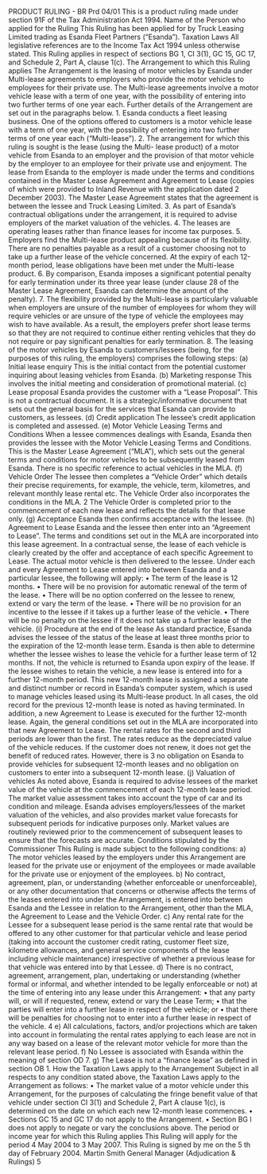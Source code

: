 PRODUCT RULING - BR Prd 04/01 This is a product ruling made under section 91F of the Tax Administration Act 1994. Name of the Person who applied for the Ruling This Ruling has been applied for by Truck Leasing Limited trading as Esanda Fleet Partners (“Esanda”). Taxation Laws All legislative references are to the Income Tax Act 1994 unless otherwise stated. This Ruling applies in respect of sections BG 1, CI 3(1), GC 15, GC 17, and Schedule 2, Part A, clause 1(c). The Arrangement to which this Ruling applies The Arrangement is the leasing of motor vehicles by Esanda under Multi-lease agreements to employers who provide the motor vehicles to employees for their private use. The Multi-lease agreements involve a motor vehicle lease with a term of one year, with the possibility of entering into two further terms of one year each. Further details of the Arrangement are set out in the paragraphs below. 1. Esanda conducts a fleet leasing business. One of the options offered to customers is a motor vehicle lease with a term of one year, with the possibility of entering into two further terms of one year each (“Multi-lease”). 2. The arrangement for which this ruling is sought is the lease (using the Multi- lease product) of a motor vehicle from Esanda to an employer and the provision of that motor vehicle by the employer to an employee for their private use and enjoyment. The lease from Esanda to the employer is made under the terms and conditions contained in the Master Lease Agreement and Agreement to Lease (copies of which were provided to Inland Revenue with the application dated 2 December 2003). The Master Lease Agreement states that the agreement is between the lessee and Truck Leasing Limited. 3. As part of Esanda’s contractual obligations under the arrangement, it is required to advise employers of the market valuation of the vehicles. 4. The leases are operating leases rather than finance leases for income tax purposes. 5. Employers find the Multi-lease product appealing because of its flexibility. There are no penalties payable as a result of a customer choosing not to take up a further lease of the vehicle concerned. At the expiry of each 12-month period, lease obligations have been met under the Multi-lease product. 6. By comparison, Esanda imposes a significant potential penalty for early termination under its three year lease (under clause 28 of the Master Lease Agreement, Esanda can determine the amount of the penalty). 7. The flexibility provided by the Multi-lease is particularly valuable when employers are unsure of the number of employees for whom they will require vehicles or are unsure of the type of vehicle the employees may wish to have available. As a result, the employers prefer short lease terms so that they are not required to continue either renting vehicles that they do not require or pay significant penalties for early termination. 8. The leasing of the motor vehicles by Esanda to customers/lessees (being, for the purposes of this ruling, the employers) comprises the following steps: (a) Initial lease enquiry This is the initial contact from the potential customer inquiring about leasing vehicles from Esanda. (b) Marketing response This involves the initial meeting and consideration of promotional material. (c) Lease proposal Esanda provides the customer with a “Lease Proposal”. This is not a contractual document. It is a strategic/informative document that sets out the general basis for the services that Esanda can provide to customers, as lessees. (d) Credit application The lessee’s credit application is completed and assessed. (e) Motor Vehicle Leasing Terms and Conditions When a lessee commences dealings with Esanda, Esanda then provides the lessee with the Motor Vehicle Leasing Terms and Conditions. This is the Master Lease Agreement (“MLA”), which sets out the general terms and conditions for motor vehicles to be subsequently leased from Esanda. There is no specific reference to actual vehicles in the MLA. (f) Vehicle Order The lessee then completes a “Vehicle Order” which details their precise requirements, for example, the vehicle, term, kilometres, and relevant monthly lease rental etc. The Vehicle Order also incorporates the conditions in the MLA. 2 The Vehicle Order is completed prior to the commencement of each new lease and reflects the details for that lease only. (g) Acceptance Esanda then confirms acceptance with the lessee. (h) Agreement to Lease Esanda and the lessee then enter into an “Agreement to Lease”. The terms and conditions set out in the MLA are incorporated into this lease agreement. In a contractual sense, the lease of each vehicle is clearly created by the offer and acceptance of each specific Agreement to Lease. The actual motor vehicle is then delivered to the lessee. Under each and every Agreement to Lease entered into between Esanda and a particular lessee, the following will apply: • The term of the lease is 12 months. • There will be no provision for automatic renewal of the term of the lease. • There will be no option conferred on the lessee to renew, extend or vary the term of the lease. • There will be no provision for an incentive to the lessee if it takes up a further lease of the vehicle. • There will be no penalty on the lessee if it does not take up a further lease of the vehicle. (i) Procedure at the end of the lease As standard practice, Esanda advises the lessee of the status of the lease at least three months prior to the expiration of the 12-month lease term. Esanda is then able to determine whether the lessee wishes to lease the vehicle for a further lease term of 12 months. If not, the vehicle is returned to Esanda upon expiry of the lease. If the lessee wishes to retain the vehicle, a new lease is entered into for a further 12-month period. This new 12-month lease is assigned a separate and distinct number or record in Esanda’s computer system, which is used to manage vehicles leased using its Multi-lease product. In all cases, the old record for the previous 12-month lease is noted as having terminated. In addition, a new Agreement to Lease is executed for the further 12-month lease. Again, the general conditions set out in the MLA are incorporated into that new Agreement to Lease. The rental rates for the second and third periods are lower than the first. The rates reduce as the depreciated value of the vehicle reduces. If the customer does not renew, it does not get the benefit of reduced rates. However, there is 3 no obligation on Esanda to provide vehicles for subsequent 12-month leases and no obligation on customers to enter into a subsequent 12-month lease. (j) Valuation of vehicles As noted above, Esanda is required to advise lessees of the market value of the vehicle at the commencement of each 12-month lease period. The market value assessment takes into account the type of car and its condition and mileage. Esanda advises employers/lessees of the market valuation of the vehicles, and also provides market value forecasts for subsequent periods for indicative purposes only. Market values are routinely reviewed prior to the commencement of subsequent leases to ensure that the forecasts are accurate. Conditions stipulated by the Commissioner This Ruling is made subject to the following conditions: a) The motor vehicles leased by the employers under this Arrangement are leased for the private use or enjoyment of the employees or made available for the private use or enjoyment of the employees. b) No contract, agreement, plan, or understanding (whether enforceable or unenforceable), or any other documentation that concerns or otherwise affects the terms of the leases entered into under the Arrangement, is entered into between Esanda and the Lessee in relation to the Arrangement, other than the MLA, the Agreement to Lease and the Vehicle Order. c) Any rental rate for the Lessee for a subsequent lease period is the same rental rate that would be offered to any other customer for that particular vehicle and lease period (taking into account the customer credit rating, customer fleet size, kilometre allowances, and general service components of the lease including vehicle maintenance) irrespective of whether a previous lease for that vehicle was entered into by that Lessee. d) There is no contract, agreement, arrangement, plan, undertaking or understanding (whether formal or informal, and whether intended to be legally enforceable or not) at the time of entering into any lease under this Arrangement: • that any party will, or will if requested, renew, extend or vary the Lease Term; • that the parties will enter into a further lease in respect of the vehicle; or • that there will be penalties for choosing not to enter into a further lease in respect of the vehicle. 4 e) All calculations, factors, and/or projections which are taken into account in formulating the rental rates applying to each lease are not in any way based on a lease of the relevant motor vehicle for more than the relevant lease period. f) No Lessee is associated with Esanda within the meaning of section OD 7. g) The Lease is not a “finance lease” as defined in section OB 1. How the Taxation Laws apply to the Arrangement Subject in all respects to any condition stated above, the Taxation Laws apply to the Arrangement as follows: • The market value of a motor vehicle under this Arrangement, for the purposes of calculating the fringe benefit value of that vehicle under section CI 3(1) and Schedule 2, Part A clause 1(c), is determined on the date on which each new 12-month lease commences. • Sections GC 15 and GC 17 do not apply to the Arrangement. • Section BG l does not apply to negate or vary the conclusions above. The period or income year for which this Ruling applies This Ruling will apply for the period 4 May 2004 to 3 May 2007. This Ruling is signed by me on the 5 th day of February 2004. Martin Smith General Manager (Adjudication & Rulings) 5
